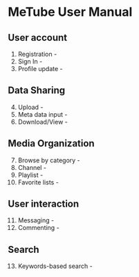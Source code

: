# MeTube User Manual

## User account
1. Registration -
2. Sign In -
3. Profile update -

## Data Sharing
4. Upload -
5. Meta data input -
6. Download/View -

## Media Organization
7. Browse by category -
8. Channel -
9. Playlist -
10. Favorite lists -

## User interaction
11. Messaging -
12. Commenting -

## Search
13. Keywords-based search -
